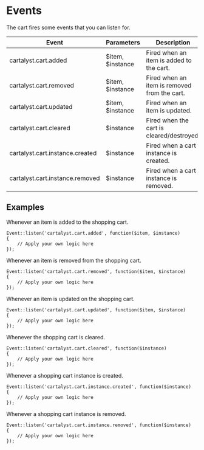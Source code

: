 # Events

The cart fires some events that you can listen for.

Event                           | Parameters        | Description
------------------------------- | ----------------- | -----------
cartalyst.cart.added            | $item, $instance  | Fired when an item is added to the cart.
cartalyst.cart.removed          | $item, $instance  | Fired when an item is removed from the cart.
cartalyst.cart.updated          | $item, $instance  | Fired when an item is updated.
cartalyst.cart.cleared          | $instance         | Fired when the cart is cleared/destroyed.
cartalyst.cart.instance.created | $instance         | Fired when a cart instance is created.
cartalyst.cart.instance.removed | $instance         | Fired when a cart instance is removed.

## Examples

Whenever an item is added to the shopping cart.

	Event::listen('cartalyst.cart.added', function($item, $instance)
	{
		// Apply your own logic here
	});

Whenever an item is removed from the shopping cart.

	Event::listen('cartalyst.cart.removed', function($item, $instance)
	{
		// Apply your own logic here
	});

Whenever an item is updated on the shopping cart.

	Event::listen('cartalyst.cart.updated', function($item, $instance)
	{
		// Apply your own logic here
	});

Whenever the shopping cart is cleared.

	Event::listen('cartalyst.cart.cleared', function($instance)
	{
		// Apply your own logic here
	});

Whenever a shopping cart instance is created.

	Event::listen('cartalyst.cart.instance.created', function($instance)
	{
		// Apply your own logic here
	});

Whenever a shopping cart instance is removed.

	Event::listen('cartalyst.cart.instance.removed', function($instance)
	{
		// Apply your own logic here
	});
